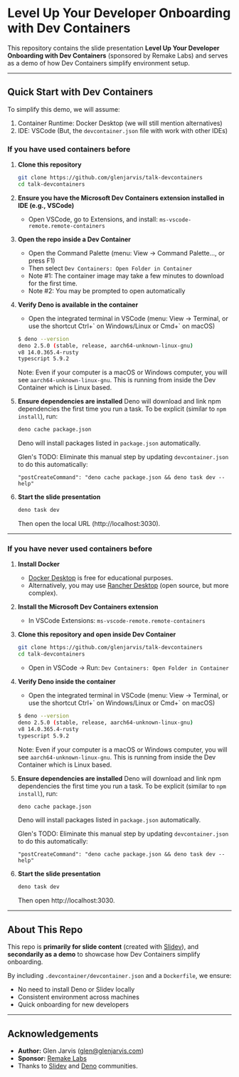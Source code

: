 # Level Up Your Developer Onboarding with Dev Containers

This repository contains the slide presentation **Level Up Your Developer Onboarding with Dev Containers** (sponsored by Remake Labs) and serves as a demo of how Dev Containers simplify environment setup.

---

## Quick Start with Dev Containers

To simplify this demo, we will assume:

1. Container Runtime: Docker Desktop (we will still mention alternatives)
2. IDE: VSCode (But, the `devcontainer.json` file with work with other IDEs)

### If you have used containers before

1. **Clone this repository**

   ```bash
   git clone https://github.com/glenjarvis/talk-devcontainers
   cd talk-devcontainers
   ```

2. **Ensure you have the Microsoft Dev Containers extension installed in IDE (e.g., VSCode)**

   - Open VSCode, go to Extensions, and install: `ms-vscode-remote.remote-containers`

3. **Open the repo inside a Dev Container**

   - Open the Command Palette (menu: View -> Command Palette..., or press F1)
   - Then select `Dev Containers: Open Folder in Container`
   - Note #1: The container image may take a few minutes to download for the first time.
   - Note #2: You may be prompted to open automatically

4. **Verify Deno is available in the container**

   - Open the integrated terminal in VSCode (menu: View -> Terminal, or use the shortcut Ctrl+\` on Windows/Linux or Cmd+\` on macOS)

   ```bash
   $ deno --version
   deno 2.5.0 (stable, release, aarch64-unknown-linux-gnu)
   v8 14.0.365.4-rusty
   typescript 5.9.2
   ```

   Note: Even if your computer is a macOS or Windows computer, you will see `aarch64-unknown-linux-gnu`. This is running from inside the Dev Container
   which is Linux based.

5. **Ensure dependencies are installed**
   Deno will download and link npm dependencies the first time you run a task.
   To be explicit (similar to `npm install`), run:

   ```bash
   deno cache package.json
   ```

   Deno will install packages listed in `package.json` automatically.

   Glen's TODO: Eliminate this manual step by updating `devcontainer.json` to do this automatically:

   ```
   "postCreateCommand": "deno cache package.json && deno task dev --help"
   ```

6. **Start the slide presentation**
   ```bash
   deno task dev
   ```
   Then open the local URL (http://localhost:3030).

---

### If you have **never used containers before**

1. **Install Docker**

   - [Docker Desktop](https://www.docker.com/products/docker-desktop/) is free for educational purposes.
   - Alternatively, you may use [Rancher Desktop](https://rancherdesktop.io/) (open source, but more complex).

2. **Install the Microsoft Dev Containers extension**

   - In VSCode Extensions: `ms-vscode-remote.remote-containers`

3. **Clone this repository and open inside Dev Container**

   ```bash
   git clone https://github.com/glenjarvis/talk-devcontainers
   cd talk-devcontainers
   ```

   - Open in VSCode → Run: `Dev Containers: Open Folder in Container`

4. **Verify Deno inside the container**

   - Open the integrated terminal in VSCode (menu: View -> Terminal, or use the shortcut Ctrl+\` on Windows/Linux or Cmd+\` on macOS)

   ```bash
   $ deno --version
   deno 2.5.0 (stable, release, aarch64-unknown-linux-gnu)
   v8 14.0.365.4-rusty
   typescript 5.9.2
   ```

   Note: Even if your computer is a macOS or Windows computer, you will see `aarch64-unknown-linux-gnu`. This is running from inside the Dev Container
   which is Linux based.

5. **Ensure dependencies are installed**
   Deno will download and link npm dependencies the first time you run a task.
   To be explicit (similar to `npm install`), run:

   ```bash
   deno cache package.json
   ```

   Deno will install packages listed in `package.json` automatically.

   Glen's TODO: Eliminate this manual step by updating `devcontainer.json` to do this automatically:

   ```
   "postCreateCommand": "deno cache package.json && deno task dev --help"
   ```

6. **Start the slide presentation**
   ```bash
   deno task dev
   ```
   Then open http://localhost:3030.

---

## About This Repo

This repo is **primarily for slide content** (created with [Slidev](https://sli.dev/)), and **secondarily as a demo** to showcase how Dev Containers simplify onboarding.

By including `.devcontainer/devcontainer.json` and a `Dockerfile`, we ensure:

- No need to install Deno or Slidev locally
- Consistent environment across machines
- Quick onboarding for new developers

---

## Acknowledgements

- **Author:** Glen Jarvis (glen@glenjarvis.com)
- **Sponsor:** [Remake Labs](https://www.remakelabs.com/)
- Thanks to [Slidev](https://sli.dev/) and [Deno](https://deno.land/) communities.
